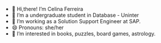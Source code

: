 - 👋 Hi,there! I’m Celina Ferreira
- 🌱 I’m a undergraduate student in Database - Uninter
- 💞️ I’m working as a Solution Support Engineer at SAP.
- 😄 Pronouns: she/her
- 👀 I’m interested in books, puzzles, board games, astrology.

<!---
Celfer3108/Celfer3108 is a ✨ special ✨ repository because its `README.md` (this file) appears on your GitHub profile.
You can click the Preview link to take a look at your changes.
--->
